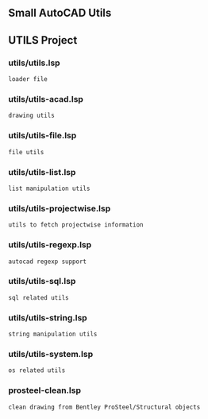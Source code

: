 ## Small AutoCAD Utils

## UTILS Project

### utils/utils.lsp
	loader file
### utils/utils-acad.lsp
	drawing utils
### utils/utils-file.lsp
	file utils
### utils/utils-list.lsp
	list manipulation utils
### utils/utils-projectwise.lsp
	utils to fetch projectwise information
### utils/utils-regexp.lsp
	autocad regexp support
### utils/utils-sql.lsp
	sql related utils
### utils/utils-string.lsp
	string manipulation utils
### utils/utils-system.lsp
	os related utils

### prosteel-clean.lsp 
	clean drawing from Bentley ProSteel/Structural objects

